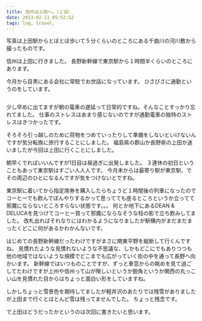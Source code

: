 ```yaml
---
title: 信州は上田へ。（１泊）
date: 2013-02-11 05:52:52
tags: log, travel,
---
```

写真は上田駅からとぼとぼ歩いて５分くらいのところにある千曲川の河川敷から撮ったものです。

信州は上田に行きました。
長野新幹線で東京駅から１時間半くらいのところにあります。

今月から目黒にある会社に常駐でお世話になっています。
ひさびさに通勤というのをしています。

<a href="http://www.flickr.com/photos/shigeki_takeguchi/8461797322/in/photostream"><img src="http://farm9.staticflickr.com/8383/8461797322_88264426a1.jpg" alt="" /></a>

少し早めに出てますが朝の電車の遅延って日常的ですね。そんなことすっかり忘れてました。
仕事のストレスはあまり感じないのですが通勤電車の独特のストレスはきつかったです。

そろそろ引っ越しのために荷物をつめていったりして準備をしないといけないんですが気分転換に旅行することにしました。
福島県の郡山か長野県の上田か迷いましたが今回は上田に行くことにしました。

朝早くでればいいんですが1日目は昼過ぎに出発しました。
３連休の初日ということもあって東京駅はすごい人人人です。
今月末からは最寄り駅が東京駅、でその周辺のひとになるんですが気をつけないとですね。

東京駅に着いてから指定席券を購入したらちょうど１時間後の列車になったのでコーヒーでも飲んでぼんやりするかって思ってても座るところというか立ってて邪魔にならないところすらない状態です。。。
何とか地下にあるDEAN & DELUCAを見つけてコーヒー買って邪魔にならなそうな柱の影で立ち飲みしてました。
改札出ればそれなりにはわかるようになりましたが駅構内がまだまだまったくどこに何があるかわかんないです。

はじめての長野新幹線だったわけですがまさに関東平野を縦断して行くんですね。
見慣れたような見慣れないような不思議な、しかもどこにでもありつつも他の地域ではないような規模でどこまでも広がっていく街の中を通って長野へ向かいます。
新幹線ではいつものことですが、ずっと車窓からの眺めを見て過ごしてたわけですが上州や信州って山が険しいというか鋭角というか関西の丸っこい山を見慣れた目からはちょっと面白い形をしていますね。

しかしちょっと雪景色を期待してましたが軽井沢のあたりでは残雪がありましたが上田まで行くとほとんど雪は残ってませんでした。
ちょっと残念です。

で上田はどうだったかというのは次回に書きたいと思います。
